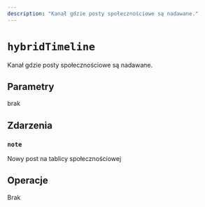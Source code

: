 ```yaml
---
description: "Kanał gdzie posty społecznościowe są nadawane."
---
```


# `hybridTimeline`

Kanał gdzie posty społecznościowe są nadawane.

## Parametry

brak

## Zdarzenia

### `note`

<MkSchemaViewer :schema="{
 $ref: 'misskey://Note'
}"/>

Nowy post na tablicy społecznościowej

## Operacje

Brak
